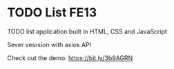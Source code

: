 # TODO List FE13




TODO list application built in HTML, CSS and JavaScript

Sever vesrsion with axios API
 



Check out the demo: https://bit.ly/3b9AGRN